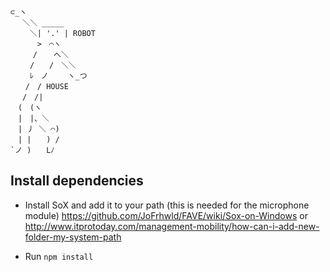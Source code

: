     ⊂_ヽ
    　 ＼＼ _____
    　　 ＼| '.' | ROBOT
    　　　 >　⌒ヽ
    　　　/ 　 へ＼
    　　 /　　/　＼＼
    　　 ﾚ　ノ　　 ヽ_つ
    　　/　/ HOUSE
    　 /　/|
    　(　(ヽ
    　|　|、＼
    　| 丿 ＼ ⌒)
    　| |　　) /
    `ノ )　　Lﾉ 
    
## Install dependencies

- Install SoX and add it to your path (this is needed for the microphone module)
https://github.com/JoFrhwld/FAVE/wiki/Sox-on-Windows
or
http://www.itprotoday.com/management-mobility/how-can-i-add-new-folder-my-system-path

- Run `npm install`